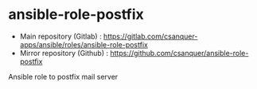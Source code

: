 ansible-role-postfix
====================

* Main repository (Gitlab) : https://gitlab.com/csanquer-apps/ansible/roles/ansible-role-postfix
* Mirror repository (Github) : https://github.com/csanquer/ansible-role-postfix

Ansible role to postfix mail server
